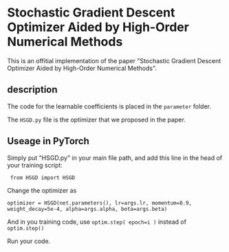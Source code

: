 # Stochastic Gradient Descent Optimizer Aided by High-Order Numerical Methods
This is an offitial implementation of the paper "Stochastic Gradient Descent Optimizer Aided by High-Order Numerical Methods". 

## description
The code for the learnable coefficients is placed in the `parameter` folder.

The `HSGD.py` file is the optimizer that we proposed in the paper.

## Useage in PyTorch
Simply put "HSGD.py" in your main file path, and add this line in the head of your training script:

``` from HSGD import HSGD```

Change the optimizer as

``` optimizer = HSGD(net.parameters(), lr=args.lr, momentum=0.9, weight_decay=5e-4, alpha=args.alpha, beta=args.beta) ```

And in you training code, use `optim.step( epoch=i )` instead of `optim.step()`

Run your code. 
